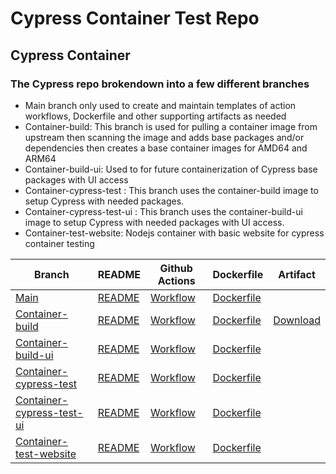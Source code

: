 # Cypress Container Test Repo

## Cypress Container

### The Cypress repo brokendown into a few different branches
- Main branch only used to create and maintain templates of action workflows, Dockerfile and other supporting artifacts as needed 
- Container-build: This branch is used for pulling a container image from upstream then scanning the image and adds base packages and/or dependencies then creates a base container images for AMD64 and ARM64
- Container-build-ui: Used to for future containerization of Cypress base packages with UI access
- Container-cypress-test : This branch uses the container-build image to setup Cypress with needed packages.
- Container-cypress-test-ui : This branch uses the container-build-ui image to setup Cypress with needed packages with UI access.
- Container-test-website: Nodejs container with basic website for cypress container testing

| Branch | README | Github Actions | Dockerfile | Artifact |
| ------ | ------ | ------ | ------ | ------ |
| [Main]() | [README]() | [Workflow]() | [Dockerfile]() |
| [Container-build]() | [README]() | [Workflow]() | [Dockerfile]() | [Download]() |
| [Container-build-ui]() | [README]() | [Workflow]() | [Dockerfile]() |
| [Container-cypress-test]() | [README]() | [Workflow]() | [Dockerfile]() |
| [Container-cypress-test-ui]() | [README]() | [Workflow]() | [Dockerfile]() |
| [Container-test-website]() | [README]() | [Workflow]() | [Dockerfile]() |

